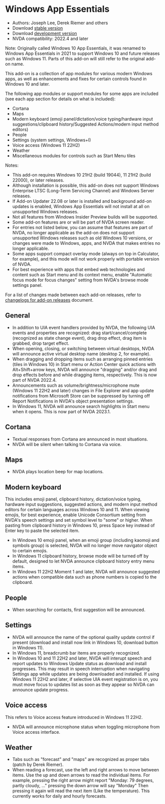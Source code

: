 # Windows App Essentials

* Authors: Joseph Lee, Derek Riemer and others
* Download [stable version][1]
* Download [development version][2]
* NVDA compatibility: 2022.4 and later

Note: Originally called Windows 10 App Essentials, it was renamed to Windows App Essentials in 2021 to support Windows 10 and future releases such as Windows 11. Parts of this add-on will still refer to the original add-on name.

This add-on is a collection of app modules for various modern Windows apps, as well as enhancements and fixes for certain controls found in Windows 10 and later.

The following app modules or support modules for some apps are included (see each app section for details on what is included):

* Cortana
* Maps
* Modern keyboard (emoji panel/dictation/voice typing/hardware input suggestions/clipboard history/Suggested Actions/modern input method editors)
* People
* Settings (system settings, Windows+I)
* Voice access (Windows 11 22H2)
* Weather
* Miscellaneous modules for controls such as Start Menu tiles

Notes:

* This add-on requires Windows 10 21H2 (build 19044), 11 21H2 (build 22000), or later releases.
* Although installation is possible, this add-on does not support Windows Enterprise LTSC (Long-Term Servicing Channel) and Windows Server releases.
* If Add-on Updater 22.08 or later is installed and background add-on updates is enabled, Windows App Essentials will not install at all on unsupported Windows releases.
* Not all features from Windows Insider Preview builds will be supported.
* Some add-on features are or will be part of NVDA screen reader.
* For entries not listed below, you can assume that features are part of NVDA, no longer applicable as the add-on does not support unsupported Windows releases such as old Windows 10 versions, or changes were made to Windows, apps, and NVDA that makes entries no longer applicable.
* Some apps support compact overlay mode (always on top in Calculator, for example), and this mode will not work properly with portable version of NVDA.
* For best experience with apps that embed web technologies and content such as Start menu and its context menu, enable "Automatic focus mode for focus changes" setting from NVDA's browse mode settings panel.

For a list of changes made between each add-on releases, refer to [changelogs for add-on releases][3] document.

## General

* In addition to UIA event handlers provided by NVDA, the following UIA events and properties are recognized: drag start/cancel/complete (recognized as state change event), drag drop effect, drag item is grabbed, drop target effect.
* When opening, closing, or switching between virtual desktops, NVDA will announce active virtual desktop name (desktop 2, for example).
* When dragging and dropping items such as arranging pinned entries (tiles in Windows 10) in Start menu or Action Center quick actions with Alt+Shift+arrow keys, NVDA will announce "dragging" and/or drag and drop effects before and while dragging items, respectively. This is now part of NVDA 2022.4.
* Announcements such as volume/brightness/microphone mute (Windows 11 22H2 and later) changes in File Explorer and app update notifications from Microsoft Store can be suppressed by turning off Report Notifications in NVDA's object presentation settings.
* In Windows 11, NVDA will announce search highlights in Start menu when it opens. This is now part of NVDA 2023.1.

## Cortana

* Textual responses from Cortana are announced in most situations.
* NVDA will be silent when talking to Cortana via voice.

## Maps

* NVDA plays location beep for map locations.

## Modern keyboard

This includes emoji panel, clipboard history, dictation/voice typing, hardware input suggestions, suggested actions, and modern input method editors for certain languages across Windows 10 and 11. When viewing emojis, for best experience, enable Unicode Consortium setting from NVDA's speech settings and set symbol level to "some" or higher. When pasting from clipboard history in Windows 10, press Space key instead of Enter key to paste the selected item.

* In Windows 10 emoji panel, when an emoji group (including kaomoji and symbols group) is selected, NVDA will no longer move navigator object to certain emojis.
* In Windows 11 clipboard history, browse mode will be turned off by default, designed to let NVDA announce clipboard history entry menu items.
* In Windows 11 22H2 Moment 1 and later, NVDA will announce suggested actions when compatible data such as phone numbers is copied to the clipboard.

## People

* When searching for contacts, first suggestion will be announced.

## Settings

* NVDA will announce the name of the optional quality update control if present (download and install now link in Windows 10, download button in Windows 11).
* In Windows 11, breadcrumb bar items are properly recognized.
* In Windows 10 and 11 22H2 and later, NVDA will interupt speech and report updates to Windows Update status as download and install progresses. This may result in speech interruption when navigating Settings app while updates are being downloaded and installed. If using Windows 11 22H2 and later, if selective UIA event registration is on, you must move focus to updates list as soon as they appear so NVDA can announce update progress.

## Voice access

This refers to Voice access feature introduced in Windows 11 22H2.

* NVDA will announce microphone status when toggling microphone from Voice access interface.

## Weather

* Tabs such as "forecast" and "maps" are recognized as proper tabs (patch by Derek Riemer).
* When reading a forecast, use the left and right arrows to move between items. Use the up and down arrows to read the individual items. For example, pressing the right arrow might report "Monday: 79 degrees, partly cloudy, ..." pressing the down arrow will say "Monday" Then pressing it again will read the next item (Like the temperature). This currently works for daily and hourly forecasts.

[1]: https://addons.nvda-project.org/files/get.php?file=w10

[2]: https://addons.nvda-project.org/files/get.php?file=w10-dev

[3]: https://github.com/josephsl/wintenapps/wiki/w10changelog
